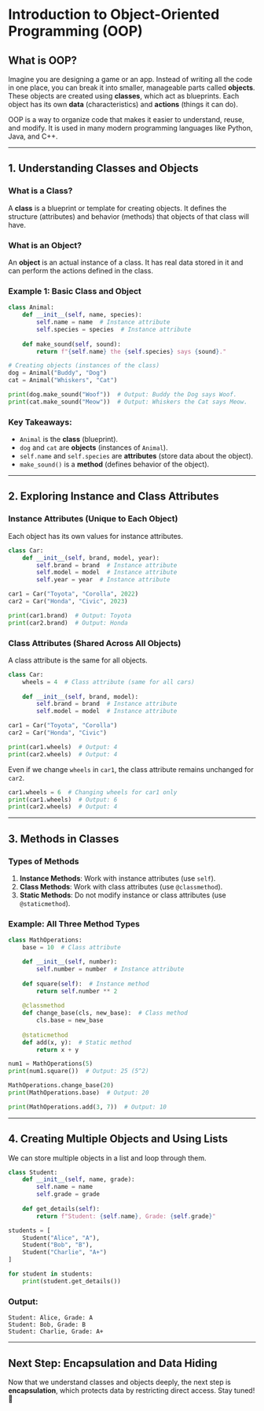 # Introduction to Object-Oriented Programming (OOP)

## What is OOP?
Imagine you are designing a game or an app. Instead of writing all the code in one place, you can break it into smaller, manageable parts called **objects**. These objects are created using **classes**, which act as blueprints. Each object has its own **data** (characteristics) and **actions** (things it can do).

OOP is a way to organize code that makes it easier to understand, reuse, and modify. It is used in many modern programming languages like Python, Java, and C++.

---

## **1. Understanding Classes and Objects**
### **What is a Class?**
A **class** is a blueprint or template for creating objects. It defines the structure (attributes) and behavior (methods) that objects of that class will have.

### **What is an Object?**
An **object** is an actual instance of a class. It has real data stored in it and can perform the actions defined in the class.

### **Example 1: Basic Class and Object**
```python
class Animal:
    def __init__(self, name, species):
        self.name = name  # Instance attribute
        self.species = species  # Instance attribute
    
    def make_sound(self, sound):
        return f"{self.name} the {self.species} says {sound}."

# Creating objects (instances of the class)
dog = Animal("Buddy", "Dog")
cat = Animal("Whiskers", "Cat")

print(dog.make_sound("Woof"))  # Output: Buddy the Dog says Woof.
print(cat.make_sound("Meow"))  # Output: Whiskers the Cat says Meow.
```

### **Key Takeaways:**
- `Animal` is the **class** (blueprint).
- `dog` and `cat` are **objects** (instances of `Animal`).
- `self.name` and `self.species` are **attributes** (store data about the object).
- `make_sound()` is a **method** (defines behavior of the object).

---

## **2. Exploring Instance and Class Attributes**
### **Instance Attributes (Unique to Each Object)**
Each object has its own values for instance attributes.
```python
class Car:
    def __init__(self, brand, model, year):
        self.brand = brand  # Instance attribute
        self.model = model  # Instance attribute
        self.year = year  # Instance attribute

car1 = Car("Toyota", "Corolla", 2022)
car2 = Car("Honda", "Civic", 2023)

print(car1.brand)  # Output: Toyota
print(car2.brand)  # Output: Honda
```

### **Class Attributes (Shared Across All Objects)**
A class attribute is the same for all objects.
```python
class Car:
    wheels = 4  # Class attribute (same for all cars)
    
    def __init__(self, brand, model):
        self.brand = brand  # Instance attribute
        self.model = model  # Instance attribute

car1 = Car("Toyota", "Corolla")
car2 = Car("Honda", "Civic")

print(car1.wheels)  # Output: 4
print(car2.wheels)  # Output: 4
```

Even if we change `wheels` in `car1`, the class attribute remains unchanged for `car2`.
```python
car1.wheels = 6  # Changing wheels for car1 only
print(car1.wheels)  # Output: 6
print(car2.wheels)  # Output: 4
```

---

## **3. Methods in Classes**
### **Types of Methods**
1. **Instance Methods**: Work with instance attributes (use `self`).
2. **Class Methods**: Work with class attributes (use `@classmethod`).
3. **Static Methods**: Do not modify instance or class attributes (use `@staticmethod`).

### **Example: All Three Method Types**
```python
class MathOperations:
    base = 10  # Class attribute

    def __init__(self, number):
        self.number = number  # Instance attribute
    
    def square(self):  # Instance method
        return self.number ** 2
    
    @classmethod
    def change_base(cls, new_base):  # Class method
        cls.base = new_base
    
    @staticmethod
    def add(x, y):  # Static method
        return x + y

num1 = MathOperations(5)
print(num1.square())  # Output: 25 (5^2)

MathOperations.change_base(20)
print(MathOperations.base)  # Output: 20

print(MathOperations.add(3, 7))  # Output: 10
```

---

## **4. Creating Multiple Objects and Using Lists**
We can store multiple objects in a list and loop through them.
```python
class Student:
    def __init__(self, name, grade):
        self.name = name
        self.grade = grade
    
    def get_details(self):
        return f"Student: {self.name}, Grade: {self.grade}"

students = [
    Student("Alice", "A"),
    Student("Bob", "B"),
    Student("Charlie", "A+")
]

for student in students:
    print(student.get_details())
```
### **Output:**
```
Student: Alice, Grade: A
Student: Bob, Grade: B
Student: Charlie, Grade: A+
```

---

## **Next Step: Encapsulation and Data Hiding**
Now that we understand classes and objects deeply, the next step is **encapsulation**, which protects data by restricting direct access. Stay tuned! 🚀

